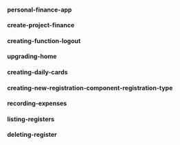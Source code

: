 #### personal-finance-app
#### create-project-finance
#### creating-function-logout
#### upgrading-home
#### creating-daily-cards
#### creating-new-registration-component-registration-type
#### recording-expenses
#### listing-registers
#### deleting-register
